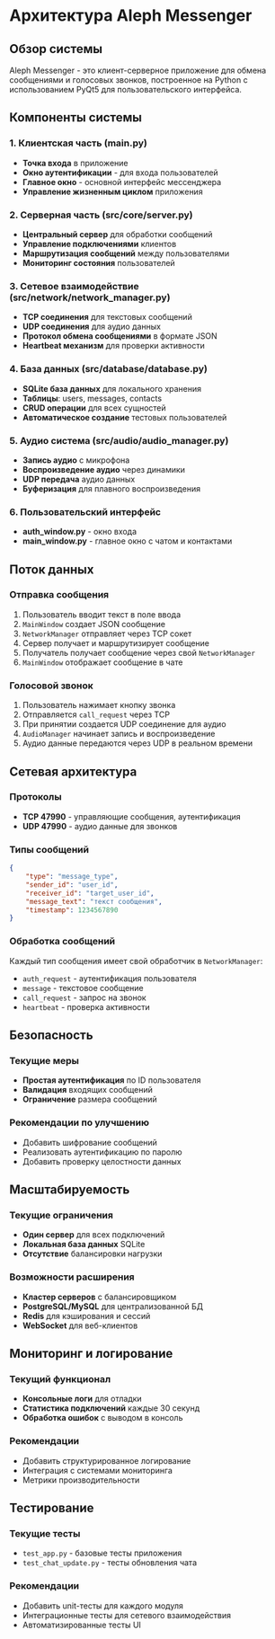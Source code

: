# Архитектура Aleph Messenger

## Обзор системы

Aleph Messenger - это клиент-серверное приложение для обмена сообщениями и голосовых звонков, построенное на Python с использованием PyQt5 для пользовательского интерфейса.

## Компоненты системы

### 1. Клиентская часть (main.py)
- **Точка входа** в приложение
- **Окно аутентификации** - для входа пользователей
- **Главное окно** - основной интерфейс мессенджера
- **Управление жизненным циклом** приложения

### 2. Серверная часть (src/core/server.py)
- **Центральный сервер** для обработки сообщений
- **Управление подключениями** клиентов
- **Маршрутизация сообщений** между пользователями
- **Мониторинг состояния** пользователей

### 3. Сетевое взаимодействие (src/network/network_manager.py)
- **TCP соединения** для текстовых сообщений
- **UDP соединения** для аудио данных
- **Протокол обмена сообщениями** в формате JSON
- **Heartbeat механизм** для проверки активности

### 4. База данных (src/database/database.py)
- **SQLite база данных** для локального хранения
- **Таблицы**: users, messages, contacts
- **CRUD операции** для всех сущностей
- **Автоматическое создание** тестовых пользователей

### 5. Аудио система (src/audio/audio_manager.py)
- **Запись аудио** с микрофона
- **Воспроизведение аудио** через динамики
- **UDP передача** аудио данных
- **Буферизация** для плавного воспроизведения

### 6. Пользовательский интерфейс
- **auth_window.py** - окно входа
- **main_window.py** - главное окно с чатом и контактами

## Поток данных

### Отправка сообщения
1. Пользователь вводит текст в поле ввода
2. `MainWindow` создает JSON сообщение
3. `NetworkManager` отправляет через TCP сокет
4. Сервер получает и маршрутизирует сообщение
5. Получатель получает сообщение через свой `NetworkManager`
6. `MainWindow` отображает сообщение в чате

### Голосовой звонок
1. Пользователь нажимает кнопку звонка
2. Отправляется `call_request` через TCP
3. При принятии создается UDP соединение для аудио
4. `AudioManager` начинает запись и воспроизведение
5. Аудио данные передаются через UDP в реальном времени

## Сетевая архитектура

### Протоколы
- **TCP 47990** - управляющие сообщения, аутентификация
- **UDP 47990** - аудио данные для звонков

### Типы сообщений
```json
{
    "type": "message_type",
    "sender_id": "user_id",
    "receiver_id": "target_user_id",
    "message_text": "текст сообщения",
    "timestamp": 1234567890
}
```

### Обработка сообщений
Каждый тип сообщения имеет свой обработчик в `NetworkManager`:
- `auth_request` - аутентификация пользователя
- `message` - текстовое сообщение
- `call_request` - запрос на звонок
- `heartbeat` - проверка активности

## Безопасность

### Текущие меры
- **Простая аутентификация** по ID пользователя
- **Валидация** входящих сообщений
- **Ограничение** размера сообщений

### Рекомендации по улучшению
- Добавить шифрование сообщений
- Реализовать аутентификацию по паролю
- Добавить проверку целостности данных

## Масштабируемость

### Текущие ограничения
- **Один сервер** для всех подключений
- **Локальная база данных** SQLite
- **Отсутствие** балансировки нагрузки

### Возможности расширения
- **Кластер серверов** с балансировщиком
- **PostgreSQL/MySQL** для централизованной БД
- **Redis** для кэширования и сессий
- **WebSocket** для веб-клиентов

## Мониторинг и логирование

### Текущий функционал
- **Консольные логи** для отладки
- **Статистика подключений** каждые 30 секунд
- **Обработка ошибок** с выводом в консоль

### Рекомендации
- Добавить структурированное логирование
- Интеграция с системами мониторинга
- Метрики производительности

## Тестирование

### Текущие тесты
- `test_app.py` - базовые тесты приложения
- `test_chat_update.py` - тесты обновления чата

### Рекомендации
- Добавить unit-тесты для каждого модуля
- Интеграционные тесты для сетевого взаимодействия
- Автоматизированные тесты UI
